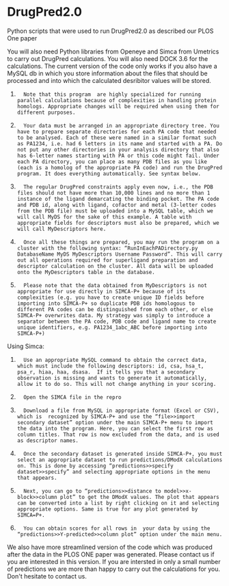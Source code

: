 # DrugPred2.0
Python scripts that were used to run DrugPred2.0 as described our PLOS One paper

You will also need Python libraries from Openeye and Simca from Umetrics to carry out DrugPred calculations. You will also need DOCK 3.6 for the calculations.
The current version of the code only works if you also have a MySQL db in which you store information about the files that should be processed and into which the calculated desribitor values will be stored.



1.       Note that this program  are highly specialized for running parallel calculations because of complexities in handling protein homologs. Appropriate changes will be required when using them for different purposes.

2.       Your data must be arranged in an appropriate directory tree. You have to prepare separate directories for each PA code that needed to be analysed. Each of these were named in a similar format such as PA1234, i.e. had 6 letters in its name and started with a PA. Do not put any other directories in your analysis directory that also has 6-letter names starting with PA or this code might fail. Under each PA directory, you can place as many PDB files as you like (each is a homolog of the appropriate PA code) and run the DrugPred program. It does everything automatically. See syntax below.

3.       The regular DrugPred constraints apply even now, i.e., the PDB files should not have more than 10,000 lines and no more than 1 instance of the ligand demarcating the binding pocket. The PA code and PDB id, along with ligand, cofactor and metal (3-letter codes from the PDB file) must be uploaded into a MySQL table, which we will call MyDS for the sake of this example. A table with appropriate fields for descriptors must also be prepared, which we will call MyDescriptors here. 

4.       Once all these things are prepared, you may run the program on a cluster with the following syntax: “RunInEachPADirectory.py DatabaseName MyDS MyDescriptors Username Password”. This will carry out all operations required for superligand preparation and descriptor calculation on the cluster. All data will be uploaded onto the MyDescriptors table in the database.

5.       Please note that the data obtained from MyDescriptors is not appropriate for use directly in SIMCA-P+ because of its complexities (e.g. you have to create unique ID fields before importing into SIMCA-P+ so duplicate PDB ids homologous to different PA codes can be distinguished from each other, or else SIMCA-P+ overwrites data. My strategy was simply to introduce a separator between the PA code, PDB code and ligand name to create unique identifiers, e.g. PA1234_1abc_ABC before importing into SIMCA-P+)


Using Simca:

1.       Use an appropriate MySQL command to obtain the correct data, which must include the following descriptors: id, csa, hsa_t, psa_r, hiaa, haa, dsasa.  If it tells you that a secondary observation is missing and wants to generate it automatically, allow it to do so. This will not change anything in your scoring.

2.       Open the SIMCA file in the repro

3.       Download a file from MySQL in appropriate format (Excel or CSV), which is  recognized by SIMCA-P+ and use the “file>>import secondary dataset” option under the main SIMCA-P+ menu to import the data into the program. Here, you can select the first row as column titles. That row is now excluded from the data, and is used as descriptor names. 

4.       Once the secondary dataset is generated inside SIMCA-P+, you must select an appropriate dataset to run predictions/DModX calculations on. This is done by accessing “predictions>>specify dataset>>specify” and selecting appropriate options in the menu that appears.

5.       Next, you can go to “predictions>>distance to model>>x-block>>column plot” to get the DModX values. The plot that appears can be converted into a list by right clicking on it and selecting appropriate options. Same is true for any plot generated by SIMCA=P+.

6.       You can obtain scores for all rows in  your data by using the “predictions>>Y-predicted>>column plot” option under the main menu.

We also have more streamlined version of the code which was produced after the data in the PLOS ONE paper was generated. Please contact us if you are interested in this version.
If you are intersted in only a small number of predictions we are more than happy to carry out the calculations for you. Don't hesitate to contact us.


